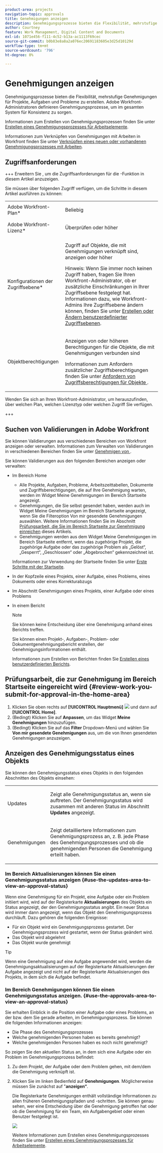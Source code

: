 ```yaml
---
product-area: projects
navigation-topic: approvals
title: Genehmigungen anzeigen
description: Genehmigungsprozesse bieten die Flexibilität, mehrstufige Genehmigungen für Projekte, Aufgaben und Probleme zu erstellen. Adobe Workfront-Administratoren definieren Genehmigungsprozesse, um im gesamten System für Konsistenz zu sorgen.
author: Courtney
feature: Work Management, Digital Content and Documents
exl-id: 1071e456-f111-4c52-b13a-ac1113f69cec
source-git-commit: b0b83e8a8a2a076ec20691183605e3d25d10129d
workflow-type: tm+mt
source-wordcount: '796'
ht-degree: 0%

---
```


# Genehmigungen anzeigen

Genehmigungsprozesse bieten die Flexibilität, mehrstufige Genehmigungen für Projekte, Aufgaben und Probleme zu erstellen. Adobe Workfront-Administratoren definieren Genehmigungsprozesse, um im gesamten System für Konsistenz zu sorgen.

Informationen zum Erstellen von Genehmigungsprozessen finden Sie unter [Erstellen eines Genehmigungsprozesses für Arbeitselemente](../../administration-and-setup/customize-workfront/configure-approval-milestone-processes/create-approval-processes.md).

Informationen zum Verknüpfen von Genehmigungen mit Arbeiten in Workfront finden Sie unter [Verknüpfen eines neuen oder vorhandenen Genehmigungsprozesses mit Arbeiten](../../review-and-approve-work/manage-approvals/associate-approval-with-work.md).

## Zugriffsanforderungen

+++ Erweitern Sie , um die Zugriffsanforderungen für die -Funktion in diesem Artikel anzuzeigen.

Sie müssen über folgenden Zugriff verfügen, um die Schritte in diesem Artikel ausführen zu können:

<table style="table-layout:auto"> 
 <col> 
 <col> 
 <tbody> 
  <tr> 
   <td role="rowheader">Adobe Workfront-Plan*</td> 
   <td> <p>Beliebig</p> </td> 
  </tr> 
  <tr> 
   <td role="rowheader">Adobe Workfront-Lizenz*</td> 
   <td> <p>Überprüfen oder höher</p> </td> 
  </tr> 
  <tr> 
   <td role="rowheader">Konfigurationen der Zugriffsebene*</td> 
   <td> <p>Zugriff auf Objekte, die mit Genehmigungen verknüpft sind, anzeigen oder höher</p> <p>Hinweis: Wenn Sie immer noch keinen Zugriff haben, fragen Sie Ihren Workfront-Administrator, ob er zusätzliche Einschränkungen in Ihrer Zugriffsebene festgelegt hat. Informationen dazu, wie Workfront-Admins Ihre Zugriffsebene ändern können, finden Sie unter <a href="../../administration-and-setup/add-users/configure-and-grant-access/create-modify-access-levels.md" class="MCXref xref">Erstellen oder Ändern benutzerdefinierter Zugriffsebenen</a>.</p> </td> 
  </tr> 
  <tr> 
   <td role="rowheader">Objektberechtigungen</td> 
   <td> <p>Anzeigen von oder höheren Berechtigungen für die Objekte, die mit Genehmigungen verbunden sind</p> <p>Informationen zum Anfordern zusätzlicher Zugriffsberechtigungen finden Sie unter <a href="../../workfront-basics/grant-and-request-access-to-objects/request-access.md" class="MCXref xref">Anfordern von Zugriffsberechtigungen für Objekte </a>.</p> </td> 
  </tr> 
 </tbody> 
</table>

Wenden Sie sich an Ihren Workfront-Administrator, um herauszufinden, über welchen Plan, welchen Lizenztyp oder welchen Zugriff Sie verfügen.

+++

## Suchen von Validierungen in Adobe Workfront

Sie können Validierungen aus verschiedenen Bereichen von Workfront anzeigen oder verwalten. Informationen zum Verwalten von Validierungen in verschiedenen Bereichen finden Sie unter [Genehmigen von ](../../review-and-approve-work/manage-approvals/approving-work.md).

Sie können Validierungen aus den folgenden Bereichen anzeigen oder verwalten:

* Im Bereich Home

   * Alle Projekte, Aufgaben, Probleme, Arbeitszeittabellen, Dokumente und Zugriffsberechtigungen, die auf Ihre Genehmigung warten, werden im Widget Meine Genehmigungen im Bereich Startseite angezeigt.
   * Genehmigungen, die Sie selbst gesendet haben, werden auch im Widget Meine Genehmigungen im Bereich Startseite angezeigt, wenn Sie die Filteroption Von mir gesendete Genehmigungen auswählen. Weitere Informationen finden Sie im Abschnitt [Prüfungsarbeit, die Sie im Bereich Startseite zur Genehmigung einreichen](#review-work-you-submit-for-approval-in-the-home-area) dieses Artikels.
   * Genehmigungen werden aus dem Widget Meine Genehmigungen im Bereich Startseite entfernt, wenn das zugehörige Projekt, die zugehörige Aufgabe oder das zugehörige Problem als „Gelöst“, „Gesperrt“, „Geschlossen“ oder „Abgebrochen“ gekennzeichnet ist.

  Informationen zur Verwendung der Startseite finden Sie unter [Erste Schritte mit der Startseite](../../workfront-basics/using-home/using-the-home-area/get-started-with-home.md).

* In der Kopfzeile eines Projekts, einer Aufgabe, eines Problems, eines Dokuments oder eines Korrekturabzugs
* Im Abschnitt Genehmigungen eines Projekts, einer Aufgabe oder eines Problems
* In einem Bericht

  >[!NOTE]
  >
  >Sie können keine Entscheidung über eine Genehmigung anhand eines Berichts treffen.

  Sie können einen Projekt-, Aufgaben-, Problem- oder Dokumentgenehmigungsbericht erstellen, der Genehmigungsinformationen enthält.

  Informationen zum Erstellen von Berichten finden Sie [Erstellen eines benutzerdefinierten Berichts](../../reports-and-dashboards/reports/creating-and-managing-reports/create-custom-report.md).

## Prüfungsarbeit, die zur Genehmigung im Bereich Startseite eingereicht wird {#review-work-you-submit-for-approval-in-the-home-area}

1. Klicken Sie oben rechts auf **[!UICONTROL Hauptmenü]** ![](assets/main-menu-icon.png) und dann auf **[!UICONTROL Home]**.
1. (Bedingt) Klicken Sie auf **Anpassen**, um das Widget **Meine Genehmigungen** hinzuzufügen.
1. (Bedingt) Klicken Sie auf das **Filter** Dropdown-Menü und wählen Sie **Von mir gesendete Genehmigungen** aus, um die von Ihnen gesendeten Genehmigungen anzuzeigen.


## Anzeigen des Genehmigungsstatus eines Objekts

Sie können den Genehmigungsstatus eines Objekts in den folgenden Abschnitten des Objekts einsehen:

<table style="table-layout:auto"> 
 <col> 
 <col> 
 <tbody> 
  <tr> 
   <td role="rowheader">Updates </td> 
   <td> <p>Zeigt alle Genehmigungsstatus an, wenn sie auftreten. Der Genehmigungsstatus wird zusammen mit anderen Status im Abschnitt <strong>Updates</strong> angezeigt.</p> </td> 
  </tr> 
  <tr> 
   <td role="rowheader">Genehmigungen</td> 
   <td> <p>Zeigt detailliertere Informationen zum Genehmigungsprozess an, z. B. jede Phase des Genehmigungsprozesses und ob die genehmigenden Personen die Genehmigung erteilt haben.</p> </td> 
  </tr> 
 </tbody> 
</table>

### Im Bereich Aktualisierungen können Sie einen Genehmigungsstatus anzeigen {#use-the-updates-area-to-view-an-approval-status}

Wenn eine Genehmigung für ein Projekt, eine Aufgabe oder ein Problem initiiert wird, wird auf der Registerkarte **Aktualisierungen** des Objekts ein Status angezeigt, der den Genehmigungsstatus angibt. Ein neuer Status wird immer dann angezeigt, wenn das Objekt den Genehmigungsprozess durchläuft. Dazu gehören die folgenden Ereignisse:

* Für ein Objekt wird ein Genehmigungsprozess gestartet. Der Genehmigungsprozess wird gestartet, wenn der Status geändert wird.
* Das Objekt wird abgelehnt
* Das Objekt wurde genehmigt

>[!TIP]
>
>Wenn eine Genehmigung auf eine Aufgabe angewendet wird, werden die Genehmigungsaktualisierungen auf der Registerkarte Aktualisierungen der Aufgabe angezeigt und nicht auf der Registerkarte Aktualisierungen des Projekts, in dem sich die Aufgabe befindet.

### Im Bereich Genehmigungen können Sie einen Genehmigungsstatus anzeigen. {#use-the-approvals-area-to-view-an-approval-status}

Sie erhalten Einblick in die Position einer Aufgabe oder eines Problems, an der bzw. dem Sie gerade arbeiten, im Genehmigungsprozess. Sie können die folgenden Informationen anzeigen:

* Die Phase des Genehmigungsprozesses
* Welche genehmigenden Personen haben es bereits genehmigt?
* Welche genehmigenden Personen haben es noch nicht genehmigt?

So zeigen Sie den aktuellen Status an, in dem sich eine Aufgabe oder ein Problem im Genehmigungsprozess befindet:

1. Zu dem Projekt, der Aufgabe oder dem Problem gehen, mit dem/dem die Genehmigung verknüpft ist.
1. Klicken Sie im linken Bedienfeld auf **Genehmigungen**. Möglicherweise müssen Sie zunächst auf &quot;**anzeigen“**.

   Die Registerkarte Genehmigungen enthält vollständige Informationen zu allen früheren Genehmigungspfaden und -schritten. Sie können genau sehen, wer eine Entscheidung über die Genehmigung getroffen hat oder ob die Genehmigung für ein Team, ein Aufgabengebiet oder einen Benutzer festgelegt ist.

   ![](assets/approvals-tab-expanded-on-issue-nwe-350x320.png)

   Weitere Informationen zum Erstellen eines Genehmigungsprozesses finden Sie unter [Erstellen eines Genehmigungsprozesses für Arbeitselemente](../../administration-and-setup/customize-workfront/configure-approval-milestone-processes/create-approval-processes.md).
